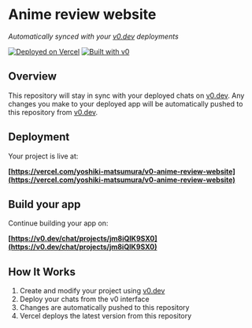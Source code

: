 # Anime review website

*Automatically synced with your [v0.dev](https://v0.dev) deployments*

[![Deployed on Vercel](https://img.shields.io/badge/Deployed%20on-Vercel-black?style=for-the-badge&logo=vercel)](https://vercel.com/yoshiki-matsumura/v0-anime-review-website)
[![Built with v0](https://img.shields.io/badge/Built%20with-v0.dev-black?style=for-the-badge)](https://v0.dev/chat/projects/jm8iQlK9SX0)

## Overview

This repository will stay in sync with your deployed chats on [v0.dev](https://v0.dev).
Any changes you make to your deployed app will be automatically pushed to this repository from [v0.dev](https://v0.dev).

## Deployment

Your project is live at:

**[https://vercel.com/yoshiki-matsumura/v0-anime-review-website](https://vercel.com/yoshiki-matsumura/v0-anime-review-website)**

## Build your app

Continue building your app on:

**[https://v0.dev/chat/projects/jm8iQlK9SX0](https://v0.dev/chat/projects/jm8iQlK9SX0)**

## How It Works

1. Create and modify your project using [v0.dev](https://v0.dev)
2. Deploy your chats from the v0 interface
3. Changes are automatically pushed to this repository
4. Vercel deploys the latest version from this repository